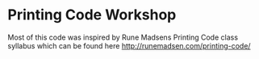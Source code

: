 Printing Code Workshop
======================
Most of this code was inspired by Rune Madsens Printing Code class syllabus which can be found here http://runemadsen.com/printing-code/
